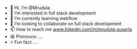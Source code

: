 - 👋 Hi, I’m @Mrudula
- 👀 I’m interested in full stack development
- 🌱 I’m currently learning webflow
- 💞️ I’m looking to collaborate on full stack development
- 📫 How to reach me www.linkedin.com/in/mrudula-susarla
- 😄 Pronouns: ...
- ⚡ Fun fact: ...

<!---
Mrudulaas/Mrudulaas is a ✨ special ✨ repository because its `README.md` (this file) appears on your GitHub profile.
You can click the Preview link to take a look at your changes.
--->
